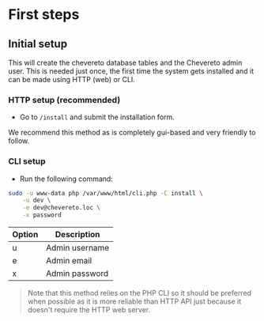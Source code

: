 # First steps

## Initial setup

This will create the chevereto database tables and the Chevereto admin user. This is needed just once, the first time the system gets installed and it can be made using HTTP (web) or CLI.

### HTTP setup (recommended)

* Go to `/install` and submit the installation form.

We recommend this method as is completely gui-based and very friendly to follow.

### CLI setup

* Run the following command:

```sh
sudo -u www-data php /var/www/html/cli.php -C install \
    -u dev \
    -e dev@chevereto.loc \
    -x password
```

| Option | Description    |
| ------ | -------------- |
| u      | Admin username |
| e      | Admin email    |
| x      | Admin password |

> Note that this method relies on the PHP CLI so it should be preferred when possible as it is more reliable than HTTP API just because it doesn't require the HTTP web server.
